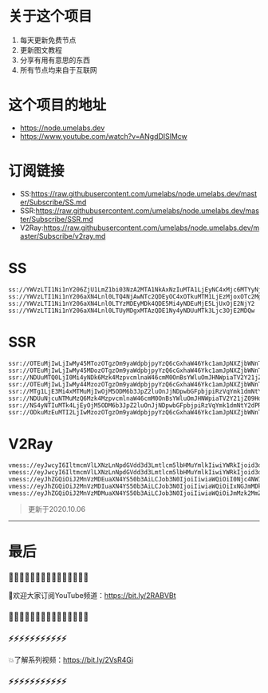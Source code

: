 # 关于这个项目
1. 每天更新免费节点
2. 更新图文教程
3. 分享有用有意思的东西
4. 所有节点均来自于互联网

# 这个项目的地址

* https://node.umelabs.dev
* https://www.youtube.com/watch?v=ANgdDISlMcw

# 订阅链接

* SS:https://raw.githubusercontent.com/umelabs/node.umelabs.dev/master/Subscribe/SS.md
* SSR:https://raw.githubusercontent.com/umelabs/node.umelabs.dev/master/Subscribe/SSR.md
* V2Ray:https://raw.githubusercontent.com/umelabs/node.umelabs.dev/master/Subscribe/v2ray.md

# SS

```http
ss://YWVzLTI1Ni1nY206ZjU1LmZ1bi03NzA2MTA1NkAxNzIuMTA1LjEyNC4xMjc6MTYyNjI=
ss://YWVzLTI1Ni1nY206aXN4Lnl0LTQ4NjAwNTc2QDEyOC4xOTkuMTM1LjEzMjoxOTc2Mg==
ss://YWVzLTI1Ni1nY206aXN4Lnl0LTYzMDEyMDk4QDE5Mi4yNDEuMjE5LjUxOjE2NjY2
ss://YWVzLTI1Ni1nY206aXN4Lnl0LTUyMDgxMTAzQDE1Ny4yNDUuMTk3Ljc3OjE2MDQw
```

# SSR

```http
ssr://OTEuMjIwLjIwMy45MTozOTgzOm9yaWdpbjpyYzQ6cGxhaW46Ykc1amJpNXZjbWNnTm5Kby8_b2Jmc3BhcmFtPSZyZW1hcmtzPTVyU2I1cDJKNTUtMlNRJmdyb3VwPVRHNWpiaTV2Y21j
ssr://OTEuMjIwLjIwMy45MDozOTgzOm9yaWdpbjpyYzQ6cGxhaW46Ykc1amJpNXZjbWNnTm5Kby8_b2Jmc3BhcmFtPSZyZW1hcmtzPTVyU2I1cDJKNTUtMlNnJmdyb3VwPVRHNWpiaTV2Y21j
ssr://NDUuMTQ0LjI0Mi4yNDk6Mzk4MzpvcmlnaW46cmM0OnBsYWluOmJHNWpiaTV2Y21jZ05uSm8vP29iZnNwYXJhbT0mcmVtYXJrcz01clNiNXAySjU1LTJTdyZncm91cD1URzVqYmk1dmNtYw
ssr://OTEuMjIwLjIwMy44MzozOTgzOm9yaWdpbjpyYzQ6cGxhaW46Ykc1amJpNXZjbWNnTm5Kby8_b2Jmc3BhcmFtPSZyZW1hcmtzPTVyU2I1cDJKNTUtMlRBJmdyb3VwPVRHNWpiaTV2Y21j
ssr://MTg1LjE3Mi4xMTMuMjIwOjM5ODM6b3JpZ2luOnJjNDpwbGFpbjpiRzVqYmk1dmNtY2dPR3RzLz9vYmZzcGFyYW09JnJlbWFya3M9NUxpYzVMcXNRdyZncm91cD1URzVqYmk1dmNtYw
ssr://NDUuNjcuNTMuMzQ6Mzk4MzpvcmlnaW46cmM0OnBsYWluOmJHNWpiaTV2Y21jZ09HdHMvP29iZnNwYXJhbT0mcmVtYXJrcz01TGljNUxxc1JBJmdyb3VwPVRHNWpiaTV2Y21j
ssr://NS4yNTIuMTk4LjEyOjM5ODM6b3JpZ2luOnJjNDpwbGFpbjpiRzVqYmk1dmNtY2dPR3RzLz9vYmZzcGFyYW09JnJlbWFya3M9NUxpYzVMcXNSUSZncm91cD1URzVqYmk1dmNtYw
ssr://ODkuMzEuMTI2LjIwMzozOTgzOm9yaWdpbjpyYzQ6cGxhaW46Ykc1amJpNXZjbWNnT0d0cy8_b2Jmc3BhcmFtPSZyZW1hcmtzPTVMaWM1THFzUmcmZ3JvdXA9VEc1amJpNXZjbWM
```

# V2Ray

```http
vmess://eyJwcyI6IltmcmVlLXNzLnNpdGVdd3d3Lmtlcm5lbHMuYmlkIiwiYWRkIjoid3d3Lmtlcm5lbHMuYmlkIiwicG9ydCI6IjQ0MyIsImlkIjoiOTNmZmMyNDMtMWRjMC1kMDhmLTMzNGUtN2E2MTAzNzZiODdhIiwiYWlkIjoiMCIsIm5ldCI6IndzIiwidHlwZSI6Im5vbmUiLCJob3N0IjoiL3dzIiwidGxzIjoidGxzIn0=
vmess://eyJwcyI6IltmcmVlLXNzLnNpdGVdd3d3Lmtlcm5lbHMuYmlkIiwiYWRkIjoid3d3Lmtlcm5lbHMuYmlkIiwicG9ydCI6IjgwIiwiaWQiOiIwNzU1NGRlYy0wMjE3LTdkMjktYTA1Mi02ZDM5NzljODEyZDgiLCJhaWQiOiIwIiwibmV0Ijoid3MiLCJ0eXBlIjoibm9uZSIsImhvc3QiOiIvd3MiLCJ0bHMiOiJub25lIn0=
vmess://eyJhZGQiOiJ2MnVzMDEuaXN4YS50b3AiLCJob3N0IjoiIiwiaWQiOiI0Njc4NWI2Ny0xZmFjLTQ4MzItYTA4Yi00ZTdiYmMxMmU0MTYiLCJuZXQiOiJ3cyIsInBhdGgiOiJcL3JheSIsInBvcnQiOiI0NDMiLCJwcyI6ImlzeC55dC0wMSIsInRscyI6InRscyIsInYiOjIsImFpZCI6MCwidHlwZSI6Im5vbmUifQo=
vmess://eyJhZGQiOiJ2MnVzMDIuaXN4YS50b3AiLCJob3N0IjoiIiwiaWQiOiIxNGJmMDkxNS1iZmZiLTRjMDctYjIxYi1mMjRjZjkzYWQ3MDQiLCJuZXQiOiJ3cyIsInBhdGgiOiJcL3JheSIsInBvcnQiOiI0NDMiLCJwcyI6ImlzeC55dC0wMiIsInRscyI6InRscyIsInYiOjIsImFpZCI6MCwidHlwZSI6Im5vbmUifQo=
vmess://eyJhZGQiOiJ2MnVzMDMuaXN4YS50b3AiLCJob3N0IjoiIiwiaWQiOiJmMzk2MmZiYS1jZWFkLTQ2OWItOTQxOS05M2JmNTgyMDE2ZWQiLCJuZXQiOiJ3cyIsInBhdGgiOiJcL3JheSIsInBvcnQiOiI0NDMiLCJwcyI6ImlzeC55dC0wMyIsInRscyI6InRscyIsInYiOjIsImFpZCI6MCwidHlwZSI6Im5vbmUifQo=
```



> 更新于2020.10.06

---

# 最后
### 🌸🌸🌸🌸🌸🌸🌸🌸🌸🌸🌸🌸🌸🌸🌸

👏欢迎大家订阅YouTube频道：https://bit.ly/2RABVBt

### 🌸🌸🌸🌸🌸🌸🌸🌸🌸🌸🌸🌸🌸🌸🌸



### ⚡️⚡️⚡️⚡️⚡️⚡️⚡️⚡️⚡️⚡️⚡️

💥了解系列视频：https://bit.ly/2VsR4Gi

### ⚡️⚡️⚡️⚡️⚡️⚡️⚡️⚡️⚡️⚡️⚡️